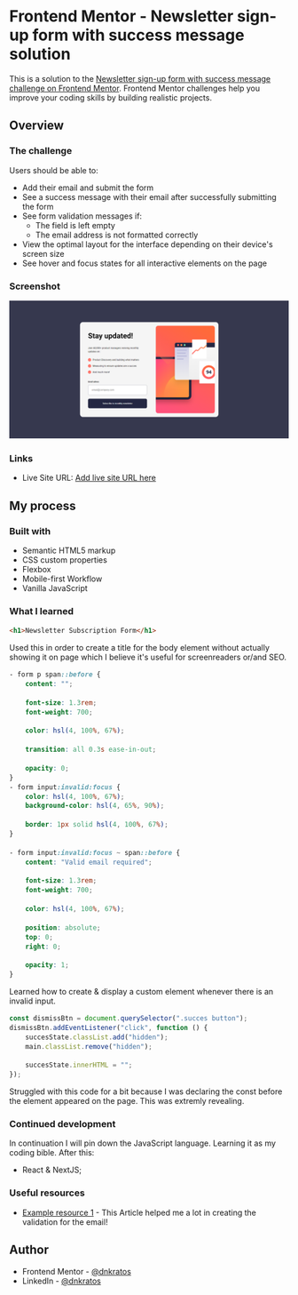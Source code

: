 # Frontend Mentor - Newsletter sign-up form with success message solution

This is a solution to the [Newsletter sign-up form with success message challenge on Frontend Mentor](https://www.frontendmentor.io/challenges/newsletter-signup-form-with-success-message-3FC1AZbNrv). Frontend Mentor challenges help you improve your coding skills by building realistic projects.

## Overview

### The challenge

Users should be able to:

-   Add their email and submit the form
-   See a success message with their email after successfully submitting the form
-   See form validation messages if:
    -   The field is left empty
    -   The email address is not formatted correctly
-   View the optimal layout for the interface depending on their device's screen size
-   See hover and focus states for all interactive elements on the page

### Screenshot

![](/newsletter-solution.png)

### Links

-   Live Site URL: [Add live site URL here](https://your-live-site-url.com)

## My process

### Built with

-   Semantic HTML5 markup
-   CSS custom properties
-   Flexbox
-   Mobile-first Workflow
-   Vanilla JavaScript

### What I learned

```html
<h1>Newsletter Subscription Form</h1>
```

Used this in order to create a title for the body element without actually showing it on page which I believe it's useful for screenreaders or/and SEO.

```css
- form p span::before {
    content: "";

    font-size: 1.3rem;
    font-weight: 700;

    color: hsl(4, 100%, 67%);

    transition: all 0.3s ease-in-out;

    opacity: 0;
}
- form input:invalid:focus {
    color: hsl(4, 100%, 67%);
    background-color: hsl(4, 65%, 90%);

    border: 1px solid hsl(4, 100%, 67%);
}

- form input:invalid:focus ~ span::before {
    content: "Valid email required";

    font-size: 1.3rem;
    font-weight: 700;

    color: hsl(4, 100%, 67%);

    position: absolute;
    top: 0;
    right: 0;

    opacity: 1;
}
```

Learned how to create & display a custom element whenever there is an invalid input.

```js
const dismissBtn = document.querySelector(".succes button");
dismissBtn.addEventListener("click", function () {
    succesState.classList.add("hidden");
    main.classList.remove("hidden");

    succesState.innerHTML = "";
});
```

Struggled with this code for a bit because I was declaring the const before the element appeared on the page. This was extremly revealing.

### Continued development

In continuation I will pin down the JavaScript language. Learning it as my coding bible.
After this:

-   React & NextJS;

### Useful resources

-   [Example resource 1](https://www.w3resource.com/javascript/form/email-validation.php) - This Article helped me a lot in creating the validation for the email!

## Author

-   Frontend Mentor - [@dnkratos](https://www.frontendmentor.io/profile/dnkratos)
-   LinkedIn - [@dnkratos](https://www.linkedin.com/in/dnkratos/)

